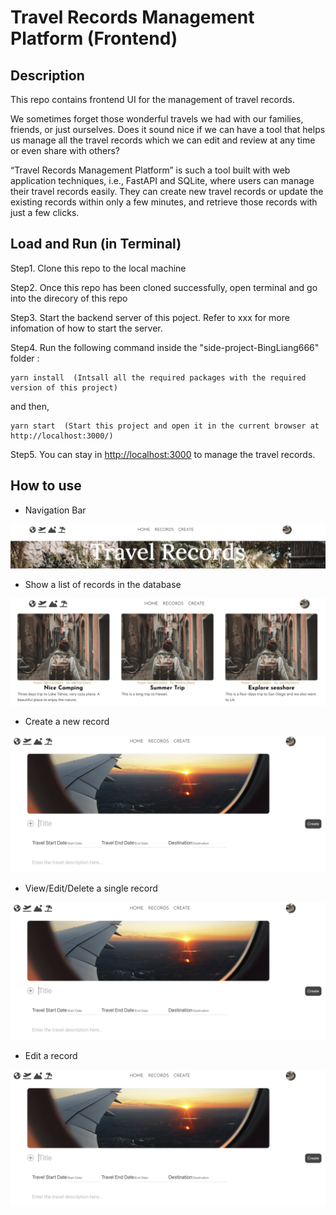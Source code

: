 # Travel Records Management Platform (Frontend)

## Description
This repo contains frontend UI for the management of travel records.

We sometimes forget those wonderful travels we had with our families, friends, or just ourselves. Does it sound nice if we can have a tool that helps us 
manage all the travel records which we can edit and review at any time or even share with others?

“Travel Records Management Platform” is such a tool built with web application techniques, i.e., FastAPI and SQLite, where users can manage their travel 
records easily. They can create new travel records or update the existing records within only a few minutes, and retrieve those records with just a few 
clicks.

## Load and Run (in Terminal)
Step1. Clone this repo to the local machine

Step2. Once this repo has been cloned successfully, open terminal and go into the direcory of this repo

Step3. Start the backend server of this poject. Refer to xxx for more infomation of how to start the server.

Step4. Run the following command inside the "side-project-BingLiang666" folder :
```
yarn install  (Intsall all the required packages with the required version of this project)
```
and then,
```
yarn start  (Start this project and open it in the current browser at http://localhost:3000/)
```

Step5. You can stay in [http://localhost:3000](http://localhost:3000) to manage the travel records.

## How to use

* Navigation Bar

![Navigation Bar](./src/imgs/navbar.png?raw=true "Navigation Bar")

* Show a list of records in the database

![Show records](./src/imgs/list_of_records.png?raw=true "Show records")

* Create a new record

![Create new record](./src/imgs/create_new_record.png?raw=true "Create new record")

* View/Edit/Delete a single record

![Single record](./src/imgs/create_new_record.png?raw=true "Single record")

* Edit a record

![Edit record](./src/imgs/create_new_record.png?raw=true "Edit record")
